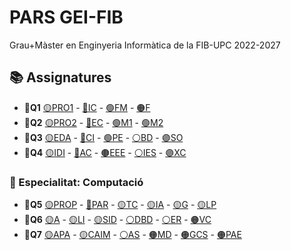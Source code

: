 # PARS GEI-FIB

Grau+Màster en Enginyeria Informàtica de la FIB-UPC 2022-2027

## 📚 Assignatures
 - **🍁Q1** [🟡PRO1](Obligatories/Q1/PRO1) - [🔵IC](Obligatories/Q1/IC) - [🟢FM](Obligatories/Q1/FM) - [🟠F](Obligatories/Q1/F)
 - **🌺Q2** [🟡PRO2](Obligatories/Q2/PRO2) - [🔵EC](Obligatories/Q2/EC) - [🟢M1](Obligatories/Q2/M1) - [🟢M2](Obligatories/Q2/M2)
 - **🍁Q3** [🟡EDA](Obligatories/Q3/EDA) - [🔵CI](Obligatories/Q3/CI) - [🟢PE](Obligatories/Q3/PE) - [⚪BD](Obligatories/Q3/BD) - [🟣SO](Obligatories/Q3/SO)
 - **🌺Q4** [🟡IDI](Obligatories/Q4/IDI) - [🔵AC](Obligatories/Q4/AC) - [🟤EEE](Obligatories/Q4/EEE) - [⚪IES](Obligatories/Q4/IES) - [🟣XC](Obligatories/Q4/XC)
 ### 📝 Especialitat: Computació
 - **🍁Q5** [🟡PROP](Obligatories/Q5/PROP) - [🔵PAR](Obligatories/Q5/PAR) - [🟡TC](Obligatories/Q5/TC) - [🟡IA](Obligatories/Q5/IA) - [🟡G](Obligatories/Q5/G) - [🟡LP](Obligatories/Q5/LP)
 - **🌺Q6** [🟡A](Obligatories/Q6/A) - [🟡LI](Obligatories/Q6/LI) - [🟡SID](Obligatories/Q6/SID) - [⚪DBD](Obligatories/Q6/DBD) - [⚪ER](Obligatories/Q6/ER) - [🟠VC](Obligatories/Q6/VC)
 - **🍁Q7** [🟡APA](Obligatories/Q7/APA) - [🟡CAIM](Obligatories/Q7/CAIM) - [⚪AS](Obligatories/Q7/AS) - [🟠MD](Obligatories/Q7/MD) - [🟠GCS](Obligatories/Q7/GCS) - [🟠PAE](Obligatories/Q7/PAE)
